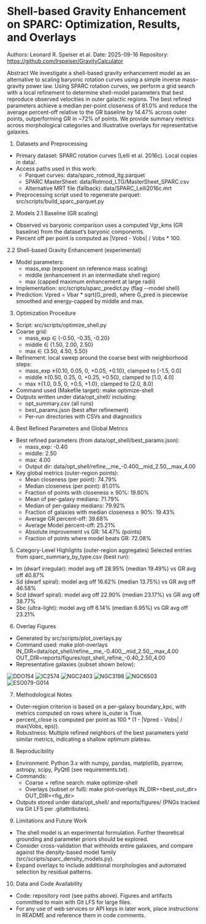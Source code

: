 # Shell-based Gravity Enhancement on SPARC: Optimization, Results, and Overlays

Authors: Leonard R. Speiser et al.
Date: 2025-09-16
Repository: https://github.com/lrspeiser/GravityCalculator

Abstract
We investigate a shell-based gravity enhancement model as an alternative to scaling baryonic rotation curves using a simple inverse mass–gravity power law. Using SPARC rotation curves, we perform a grid search with a local refinement to determine shell-model parameters that best reproduce observed velocities in outer galactic regions. The best refined parameters achieve a median per-point closeness of 81.0% and reduce the average percent-off relative to the GR baseline by 14.47% across outer points, outperforming GR in ~72% of points. We provide summary metrics across morphological categories and illustrative overlays for representative galaxies.

1. Datasets and Preprocessing
- Primary dataset: SPARC rotation curves (Lelli et al. 2016c). Local copies in data/.
- Access paths used in this work:
  - Parquet curves: data/sparc_rotmod_ltg.parquet
  - SPARC MasterSheet: data/Rotmod_LTG/MasterSheet_SPARC.csv
  - Alternative MRT file (fallback): data/SPARC_Lelli2016c.mrt
- Preprocessing script used to regenerate parquet: src/scripts/build_sparc_parquet.py

2. Models
2.1 Baseline (GR scaling)
- Observed vs baryonic comparison uses a computed Vgr_kms (GR baseline) from the dataset’s baryonic components.
- Percent off per point is computed as |Vpred - Vobs| / Vobs * 100.

2.2 Shell-based Gravity Enhancement (experimental)
- Model parameters:
  - mass_exp (exponent on reference mass scaling)
  - middle (enhancement in an intermediate shell region)
  - max (capped maximum enhancement at large radii)
- Implementation: src/scripts/sparc_predict.py (flag --model shell)
- Prediction: Vpred = Vbar * sqrt(G_pred), where G_pred is piecewise smoothed and energy-capped by middle and max.

3. Optimization Procedure
- Script: src/scripts/optimize_shell.py
- Coarse grid:
  - mass_exp ∈ {-0.50, -0.35, -0.20}
  - middle ∈ {1.50, 2.00, 2.50}
  - max ∈ {3.50, 4.50, 5.50}
- Refinement: local sweep around the coarse best with neighborhood steps:
  - mass_exp ±{0.10, 0.05, 0, +0.05, +0.10}, clamped to [-1.5, 0.0]
  - middle ±{0.50, 0.25, 0, +0.25, +0.50}, clamped to [1.0, 4.0]
  - max ±{1.0, 0.5, 0, +0.5, +1.0}, clamped to [2.0, 8.0]
- Command used (Makefile target): make optimize-shell
- Outputs written under data/opt_shell/ including:
  - opt_summary.csv (all runs)
  - best_params.json (best after refinement)
  - Per-run directories with CSVs and diagnostics

4. Best Refined Parameters and Global Metrics
- Best refined parameters (from data/opt_shell/best_params.json):
  - mass_exp: -0.40
  - middle: 2.50
  - max: 4.00
  - Output dir: data/opt_shell/refine__me_-0.400__mid_2.50__max_4.00
- Key global metrics (outer-region points):
  - Mean closeness (per point): 74.79%
  - Median closeness (per point): 81.01%
  - Fraction of points with closeness ≥ 90%: 19.60%
  - Mean of per-galaxy medians: 71.79%
  - Median of per-galaxy medians: 79.92%
  - Fraction of galaxies with median closeness ≥ 90%: 19.43%
  - Average GR percent-off: 39.68%
  - Average Model percent-off: 25.21%
  - Absolute improvement vs GR: 14.47% (points)
  - Fraction of points where model beats GR: 72.08%

5. Category-Level Highlights (outer-region aggregates)
Selected entries from sparc_summary_by_type.csv (best run):
- Im (dwarf irregular): model avg off 28.95% (median 19.49%) vs GR avg off 40.87%
- Sd (dwarf spiral): model avg off 16.62% (median 13.75%) vs GR avg off 46.58%
- Scd (dwarf spiral): model avg off 22.90% (median 23.17%) vs GR avg off 38.77%
- Sbc (ultra-light): model avg off 6.14% (median 6.95%) vs GR avg off 23.21%

6. Overlay Figures
- Generated by src/scripts/plot_overlays.py
- Command used:
  make plot-overlays IN_DIR=data/opt_shell/refine__me_-0.400__mid_2.50__max_4.00 \
      OUT_DIR=reports/figures/opt_shell_refine_-0.40_2.50_4.00
- Representative galaxies (subset shown below):

![DDO154](reports/figures/opt_shell_refine_-0.40_2.50_4.00/DDO154.png)
![IC2574](reports/figures/opt_shell_refine_-0.40_2.50_4.00/IC2574.png)
![NGC2403](reports/figures/opt_shell_refine_-0.40_2.50_4.00/NGC2403.png)
![NGC3198](reports/figures/opt_shell_refine_-0.40_2.50_4.00/NGC3198.png)
![NGC6503](reports/figures/opt_shell_refine_-0.40_2.50_4.00/NGC6503.png)
![ESO079-G014](reports/figures/opt_shell_refine_-0.40_2.50_4.00/ESO079-G014.png)

7. Methodological Notes
- Outer-region criterion is based on a per-galaxy boundary_kpc, with metrics computed on rows where is_outer is True.
- percent_close is computed per point as 100 * (1 - |Vpred - Vobs| / max(Vobs, eps)).
- Robustness: Multiple refined neighbors of the best parameters yield similar metrics, indicating a shallow optimum plateau.

8. Reproducibility
- Environment: Python 3.x with numpy, pandas, matplotlib, pyarrow, astropy, scipy, PyQt6 (see requirements.txt).
- Commands:
  - Coarse + refine search: make optimize-shell
  - Overlays (subset or full): make plot-overlays IN_DIR=<best_out_dir> OUT_DIR=<fig_dir>
- Outputs stored under data/opt_shell/ and reports/figures/ (PNGs tracked via Git LFS per .gitattributes).

9. Limitations and Future Work
- The shell model is an experimental formulation. Further theoretical grounding and parameter priors should be explored.
- Consider cross-validation that withholds entire galaxies, and compare against the density-based model family (src/scripts/sparc_density_models.py).
- Expand overlays to include additional morphologies and automated selection by residual patterns.

10. Data and Code Availability
- Code: repository root (see paths above). Figures and artifacts committed to main with Git LFS for large files.
- For any use of web services or API keys in later work, place instructions in README and reference them in code comments.

